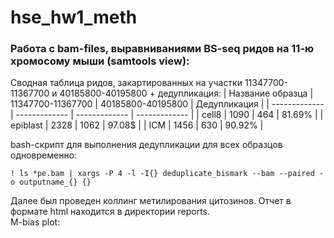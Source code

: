 # hse_hw1_meth

### Работа с bam-files, выравниваниями BS-seq ридов на 11-ю хромосому мыши (samtools view):
Cводная таблица ридов, закартированных на участки 11347700-11367700 и 40185800-40195800 + дедупликация:
| Название образца  | 11347700-11367700 | 40185800-40195800 | Дедупликация |
| ------------- | ------------- | ------------- | ------------- |
| cell8  | 1090  | 464 | 81.69% |
| epiblast  | 2328 | 1062 | 97.08$ |
| ICM  | 1456 | 630 | 90.92% |

bash-скрипт для выполнения дедупликации для всех образцов одновременно:
```
! ls *pe.bam | xargs -P 4 -l -I{} deduplicate_bismark --bam --paired -o outputname_{} {}
```
Далее был проведен коллинг метилирования цитозинов. Отчет в формате html находится в директории reports.   
M-bias plot:

